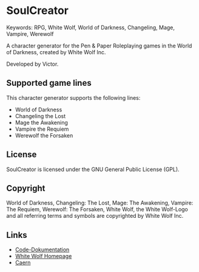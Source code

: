 # SoulCreator

Keywords:	RPG, White Wolf, World of Darkness, Changeling, Mage, Vampire, Werewolf

A character generator for the Pen & Paper Roleplaying games in the World of Darkness, created by White Wolf Inc.

Developed by Victor.

## Supported game lines

This character generator supports the following lines:

* World of Darkness
* Changeling the Lost
* Mage the Awakening
* Vampire the Requiem
* Werewolf the Forsaken

## License

SoulCreator is licensed under the GNU General Public License (GPL).

## Copyright

World of Darkness, Changeling: The Lost, Mage: The Awakening, Vampire: The Requiem, Werewolf: The Forsaken, White Wolf, the White Wolf-Logo and all referring terms and symbols are copyrighted by White Wolf Inc.

## Links

* [Code-Dokumentation](http://goliathleviathan.github.com/SoulCreator/index.html)
* [White Wolf Homepage](http://www.white-wolf.com/)
* [Caern](http://www.caern.de/)
